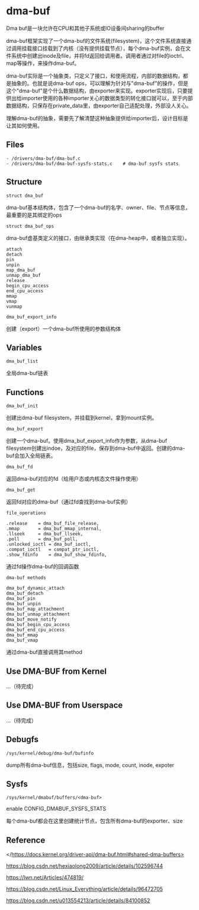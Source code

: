 # dma-buf

Dma buf是一块允许在CPU和其他子系统或IO设备间sharing的buffer

dma-buf框架实现了一个dma-buf的文件系统(filesystem)，这个文件系统直接通过调用挂载接口挂载到了内核（没有提供挂载节点），每个dma-buf实例，会在文件系统中创建出inode及file，并将fd返回给调用者。调用者通过对file的ioctrl、map等操作，来操作dma-buf。

dma-buf实际是一个抽象类，只定义了接口，和使用流程，内部的数据结构，都是抽象的。也就是说dma-buf ops，可以理解为针对与"dma-buf"的操作，但是这个"dma-buf"是个什么数据结构，由exporter来实现。exporter实现后，只要提供出给importer使用的各种importer关心的数据类型的转化接口就可以，至于内部数据结构，只保存在private_data里，由exporter自己适配处理，外部没人关心。

理解dma-buf的抽象，需要先了解清楚这种抽象提供给importer后，设计目标是让其如何使用。

## Files

```
- /drivers/dma-buf/dma-buf.c
- /drivers/dma-buf/dma-buf-sysfs-stats.c	# dma-buf sysfs stats
```

## Structure

`struct dma_buf`

dma-buf基本结构体，包含了一个dma-buf的名字、owner、file、节点等信息，最重要的是其绑定的ops

`struct dma_buf_ops`

dma-buf虚基类定义的接口，由继承类实现（在dma-heap中，或者独立实现）。

```
attach
detach
pin
unpin
map_dma_buf
unmap_dma_buf
release
begin_cpu_access
end_cpu_access
mmap
vmap
vunmap
```

`dma_buf_export_info`

创建（export）一个dma-buf所使用的参数结构体

## Variables

`dma_buf_list`

全局dma-buf链表

## Functions

`dma_buf_init`

创建出dma-buf filesystem，并挂载到kernel，拿到mount实例。

`dma_buf_export`

创建一个dma-buf。使用dma_buf_export_info作为参数，从dma-buf filesystem创建出indoe，及对应的file，保存到dma-buf中返回。创建的dma-buf会加入全局链表。

`dma_buf_fd`

返回dma-buf对应的fd（给用户态或内核态文件操作使用）

`dma_buf_get`

返回fd对应的dma-buf（通过fd查找到dma-buf实例）

`file_operations`

```
.release	= dma_buf_file_release,
.mmap		= dma_buf_mmap_internal,
.llseek		= dma_buf_llseek,
.poll		= dma_buf_poll,
.unlocked_ioctl	= dma_buf_ioctl,
.compat_ioctl	= compat_ptr_ioctl,
.show_fdinfo	= dma_buf_show_fdinfo,
```

通过fd操作dma-buf的回调函数

`dma-buf methods`

```
dma_buf_dynamic_attach
dma_buf_detach
dma_buf_pin
dma_buf_unpin
dma_buf_map_attachment
dma_buf_unmap_attachment
dma_buf_move_notify
dma_buf_begin_cpu_access
dma_buf_end_cpu_access
dma_buf_mmap
dma_buf_vmap
```

通过dma-buf直接调用其method

## Use DMA-BUF from Kernel

...（待完成）

## Use DMA-BUF from Userspace

...（待完成）

## Debugfs

`/sys/kernel/debug/dma-buf/bufinfo`

dump所有dma-buf信息，包括size, flags, mode, count, inode, expoter

## Sysfs

`/sys/kernel/dmabuf/buffers/<dma-buf>`

enable CONFIG_DMABUF_SYSFS_STATS

每个dma-buf都会在这里创建统计节点，包含所有dma-buf的exporter、size

## Reference

</https://docs.kernel.org/driver-api/dma-buf.html#shared-dma-buffers>

<https://blog.csdn.net/hexiaolong2009/article/details/102596744>

<https://lwn.net/Articles/474819/>

<https://blog.csdn.net/Linux_Everything/article/details/96472705>

<https://blog.csdn.net/u013554213/article/details/84100852>